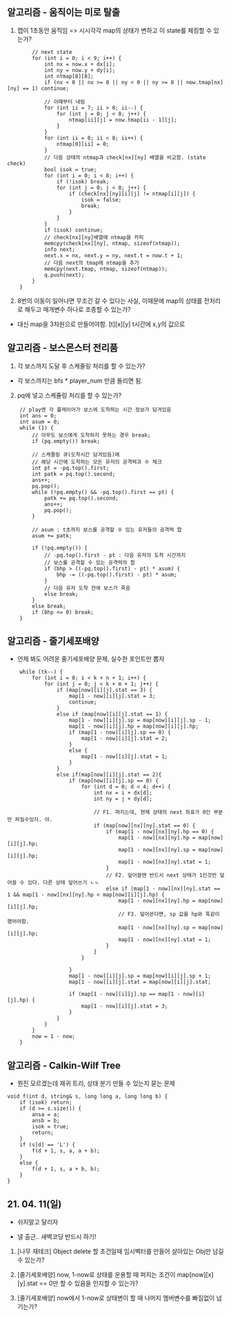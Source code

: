 ## 알고리즘 - 움직이는 미로 탈출

 1. 맵이 1초동안 움직임 => 시시각각 map의 상태가 변하고 이 state를 체킹할 수 있는가?

```
		// next state
		for (int i = 0; i < 9; i++) {
			int nx = now.x + dx[i];
			int ny = now.y + dy[i];
			int ntmap[8][8];
			if (nx < 0 || nx >= 8 || ny < 0 || ny >= 8 || now.tmap[nx][ny] == 1) continue;
			
			// 이때부터 내림
			for (int ii = 7; ii > 0; ii--) {
				for (int j = 0; j < 8; j++) {
					ntmap[ii][j] = now.tmap[ii - 1][j];
				}
			}
			for (int ii = 0; ii < 8; ii++) {
				ntmap[0][ii] = 0;
			}
			// 다음 상태의 ntmap과 check[nx][ny] 배열을 비교함. (state check)
			bool isok = true;
			for (int i = 0; i < 8; i++) {
				if (!isok) break;
				for (int j = 0; j < 8; j++) {
					if (check[nx][ny][i][j] != ntmap[i][j]) {
						isok = false;
						break;
					}
				}
			}
			if (isok) continue;
			// check[nx][ny]배열에 ntmap을 카피
			memcpy(check[nx][ny], ntmap, sizeof(ntmap));
			info next;
			next.x = nx, next.y = ny, next.t = now.t + 1;
			// 다음 next의 tmap에 ntmap을 추가
			memcpy(next.tmap, ntmap, sizeof(ntmap));
			q.push(next);
		}
	}
```

2. 8번의 이동이 일어나면 무조건 갈 수 있다는 사실, 이때문에 map의 상태를 전처리로 해두고 매개변수 하나로 조종할 수 있는가?

 - 대신 map을 3차원으로 만들어야함. [t][x][y] t시간에 x,y의 값으로

## 알고리즘 - 보스몬스터 전리품

 1. 각 보스까지 도달 후 스케줄링 처리를 할 수 있는가?

  - 각 보스까지는 bfs * player_num 만큼 돌리면 됨.

 2. pq에 넣고 스케쥴링 처리를 할 수 있는가?

```
	// play엔 각 플레이어가 보스에 도착하는 시간 정보가 담겨있음
	int ans = 0;
	int asum = 0;
	while (1) {
		// 아무도 보스에게 도착하지 못하는 경우 break;
		if (pq.empty()) break;

		// 스케줄링 큐(도착시간 담겨있음)에
		// 해당 시간에 도착하는 모든 유저의 공격력과 수 체크
		int pt = -pq.top().first;
		int patk = pq.top().second;
		ans++;
		pq.pop();
		while (!pq.empty() && -pq.top().first == pt) {
			patk += pq.top().second;
			ans++;
			pq.pop();
		}

		// asum : t초까지 보스를 공격할 수 있는 유저들의 공격력 합
		asum += patk;

		if (!pq.empty()) {
			// -pq.top().first - pt : 다음 유저의 도착 시간까지
			// 보스를 공격할 수 있는 공격력의 합
			if (bhp > ((-pq.top().first) - pt) * asum) {
				bhp -= ((-pq.top().first) - pt) * asum;
			}
			// 다음 유저 도착 전에 보스가 죽음
			else break;
		}
		else break;
		if (bhp <= 0) break;
	}
```

## 알고리즘 - 줄기세포배양

 - 언제 봐도 어려운 줄기세포배양 문제, 실수한 포인트만 뽑자

```
	while (tk--) {
		for (int i = 0; i < k + n + 1; i++) {
			for (int j = 0; j < k + m + 1; j++) {
				if (map[now][i][j].stat == 3) {
					map[1 - now][i][j].stat = 3;
					continue;
				}
				else if (map[now][i][j].stat == 1) {
					map[1 - now][i][j].sp = map[now][i][j].sp - 1;
					map[1 - now][i][j].hp = map[now][i][j].hp;
					if (map[1 - now][i][j].sp == 0) {
						map[1 - now][i][j].stat = 2;
					}
					else {
						map[1 - now][i][j].stat = 1;
					}
				}
				else if(map[now][i][j].stat == 2){
					if (map[now][i][j].sp == 0) {
						for (int d = 0; d < 4; d++) {
							int nx = i + dx[d];
							int ny = j + dy[d];

							// F1. 퍼지는데, 현재 상태의 next 좌표가 0인 부분만 퍼질수있지. 아.
							if (map[now][nx][ny].stat == 0) {
								if (map[1 - now][nx][ny].hp == 0) {
									map[1 - now][nx][ny].hp = map[now][i][j].hp;
									map[1 - now][nx][ny].sp = map[now][i][j].hp;
									map[1 - now][nx][ny].stat = 1;
								}
								// F2. 덮어쓸땐 반드시 next 상태가 1인것만 덮어쓸 수 있다. 다른 상태 덮어쓰기 ㄴㄴ
								else if (map[1 - now][nx][ny].stat == 1 && map[1 - now][nx][ny].hp < map[now][i][j].hp) {
									map[1 - now][nx][ny].hp = map[now][i][j].hp;
									// F3. 덮어쓴다면, sp 값을 hp와 똑같이 했어야함.
									map[1 - now][nx][ny].sp = map[now][i][j].hp;
									map[1 - now][nx][ny].stat = 1;
								}
							}
						}
							
					}
					map[1 - now][i][j].sp = map[now][i][j].sp + 1;
					map[1 - now][i][j].stat = map[now][i][j].stat;

					if (map[1 - now][i][j].sp == map[1 - now][i][j].hp) {
						map[1 - now][i][j].stat = 3;
					}
				}
			}
		}
		now = 1 - now;
	}
```

## 알고리즘 - Calkin-Wilf Tree

 - 뭔진 모르겠는데 재귀 트리, 상태 분기 만들 수 있는지 묻는 문제

```
void f(int d, string& s, long long a, long long b) {
	if (isok) return;
	if (d >= s.size()) {
		ansa = a;
		ansb = b;
		isok = true;
		return;
	}
	if (s[d] == 'L') {
		f(d + 1, s, a, a + b);
	}
	else {
		f(d + 1, s, a + b, b);
	}
}
```

## 21. 04. 11(일)

 - 쉬지말고 달리자

 - 낼 출근.. 새벽코딩 반드시 하기!

 1. [나무 재테크] Object delete 할 조건일때 임시벡터를 만들어 살아있는 Obj만 남길 수 있는가?

 2. [줄기세포배양] now, 1-now로 상태를 운용할 때 퍼지는 조건이 map[now][x][y].stat == 0만 할 수 있음을 인지할 수 있는가?

 3. [줄기세포배양] now에서 1-now로 상태변이 할 때 나머지 멤버변수를 빠짐없이 넘기는가?
 